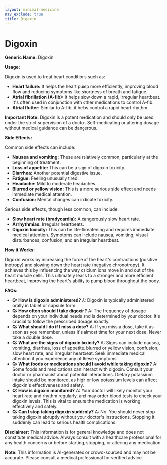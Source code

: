 ```yaml
---
layout: minimal-medicine
nav_exclude: true
title: Digoxin
---
```


# Digoxin

**Generic Name:** Digoxin

**Usage:**

Digoxin is used to treat heart conditions such as:

* **Heart failure:**  It helps the heart pump more efficiently, improving blood flow and reducing symptoms like shortness of breath and fatigue.
* **Atrial fibrillation (A-fib):** It helps slow down a rapid, irregular heartbeat.  It's often used in conjunction with other medications to control A-fib.
* **Atrial flutter:** Similar to A-fib, it helps control a rapid heart rhythm.

**Important Note:** Digoxin is a potent medication and should only be used under the strict supervision of a doctor.  Self-medicating or altering dosage without medical guidance can be dangerous.

**Side Effects:**

Common side effects can include:

* **Nausea and vomiting:** These are relatively common, particularly at the beginning of treatment.
* **Loss of appetite:**  This can be a sign of digoxin toxicity.
* **Diarrhea:**  Another potential digestive issue.
* **Fatigue:**  Feeling unusually tired.
* **Headache:**  Mild to moderate headaches.
* **Blurred or yellow vision:** This is a more serious side effect and needs immediate medical attention.
* **Confusion:** Mental changes can indicate toxicity.

Serious side effects, though less common, can include:

* **Slow heart rate (bradycardia):**  A dangerously slow heart rate.
* **Arrhythmias:** Irregular heartbeats.
* **Digoxin toxicity:** This can be life-threatening and requires immediate medical attention.  Symptoms can include nausea, vomiting, visual disturbances, confusion, and an irregular heartbeat.

**How it Works:**

Digoxin works by increasing the force of the heart's contractions (positive inotropy) and slowing down the heart rate (negative chronotropy). It achieves this by influencing the way calcium ions move in and out of the heart muscle cells.  This ultimately leads to a stronger and more efficient heartbeat, improving the heart's ability to pump blood throughout the body.


**FAQs:**

* **Q: How is digoxin administered?** A: Digoxin is typically administered orally in tablet or capsule form.
* **Q: How often should I take digoxin?** A: The frequency of dosage depends on your individual needs and is determined by your doctor.  It's crucial to follow the prescribed dosage exactly.
* **Q: What should I do if I miss a dose?** A:  If you miss a dose, take it as soon as you remember, unless it's almost time for your next dose.  Never take a double dose.
* **Q: What are the signs of digoxin toxicity?** A: Signs can include nausea, vomiting, diarrhea, loss of appetite, blurred or yellow vision, confusion, slow heart rate, and irregular heartbeat.  Seek immediate medical attention if you experience any of these symptoms.
* **Q: What foods or medications should I avoid while taking digoxin?** A: Some foods and medications can interact with digoxin.  Consult your doctor or pharmacist about potential interactions.  Dietary potassium intake should be monitored, as high or low potassium levels can affect digoxin's effectiveness and safety.
* **Q:  How is digoxin monitored?** A: Your doctor will likely monitor your heart rate and rhythm regularly, and may order blood tests to check your digoxin levels. This is vital to ensure the medication is working effectively and safely.
* **Q:  Can I stop taking digoxin suddenly?** A: No. You should never stop taking digoxin abruptly without your doctor's instructions.  Stopping it suddenly can lead to serious health complications.


**Disclaimer:** This information is for general knowledge and does not constitute medical advice.  Always consult with a healthcare professional for any health concerns or before starting, stopping, or altering any medication.


**Note:** This information is AI-generated or crowd-sourced and may not be accurate. Please consult a medical professional for verified advice.